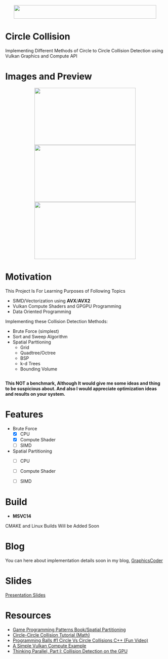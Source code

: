 <p align="center">
<img src="https://raw.githubusercontent.com/Erfan-Ahmadi/circle_collision/master/docs/LOGO.png" align="center" alt="" width="450" height="43" />
</p>

# Circle Collision
Implementing Different Methods of Circle to Circle Collision Detection using Vulkan Graphics and Compute API  

# Images and Preview

<p align="center">
 
 <img src="https://raw.githubusercontent.com/Erfan-Ahmadi/circle_collision/master/docs/heart_collision.jpg" alt="" width="320" height="180" />
 <img src="https://raw.githubusercontent.com/Erfan-Ahmadi/circle_collision/master/docs/draw-fun.gif" alt="" width="320" height="180" />
 <img src="https://raw.githubusercontent.com/Erfan-Ahmadi/circle_collision/master/docs/explode_fun.gif" alt="" width="320" height="180" />

</p>
 
# Motivation

This Project Is For Learning Purposes of Following Topics
- SIMD/Vectorization using **AVX**/**AVX2**
- Vulkan Compute Shaders and GPGPU Programming
- Data Oriented Programming

Implementing these Collision Detection Methods:
- Brute Force (simplest)
- Sort and Sweep Algorithm
- Spatial Parttioning
  - Grid
  - Quadtree/Octree
  - BSP
  - k-d Trees
  - Bounding Volume

<img src="https://raw.githubusercontent.com/Erfan-Ahmadi/circle_collision/master/docs/spatial%20partitioning.PNG" alt="" />

**This NOT a benchmark, Although It would give me some ideas and thing to be suspicious about.
And also I would appreciate optimization ideas and results on your system.**

# Features

- Brute Force
  - [x] CPU
  - [x] Compute Shader
  - [ ] SIMD
  
- Spatial Partitioning
  - [ ] CPU
  - [ ] Compute Shader
  - [ ] SIMD
  

# Build
- **MSVC14** 

CMAKE and Linux Builds Will be Added Soon

# Blog 
You can here about implementation details soon in my blog, [GraphicsCoder](https://graphicscoder.com)

# Slides
[Presentation Slides](https://docs.google.com/presentation/d/1qI02vD9Wr6rhxHnOlLWc8WHF7K7XYQr85-vk4y1C0ro/edit?usp=sharing)  

# Resources
- [Game Programming Patterns Book/Spatial Partitioning](https://gameprogrammingpatterns.com/spatial-partition.html)
- [Circle-Circle Collision Tutorial (Math)](https://ericleong.me/research/circle-circle/)
- [Programming Balls #1 Circle Vs Circle Collisions C++ (Fun Video)](https://www.youtube.com/watch?v=LPzyNOHY3A4s)
- [A Simple Vulkan Compute Example](http://www.duskborn.com/posts/a-simple-vulkan-compute-example/)
- [Thinking Parallel, Part I: Collision Detection on the GPU](https://devblogs.nvidia.com/thinking-parallel-part-i-collision-detection-gpu/)
